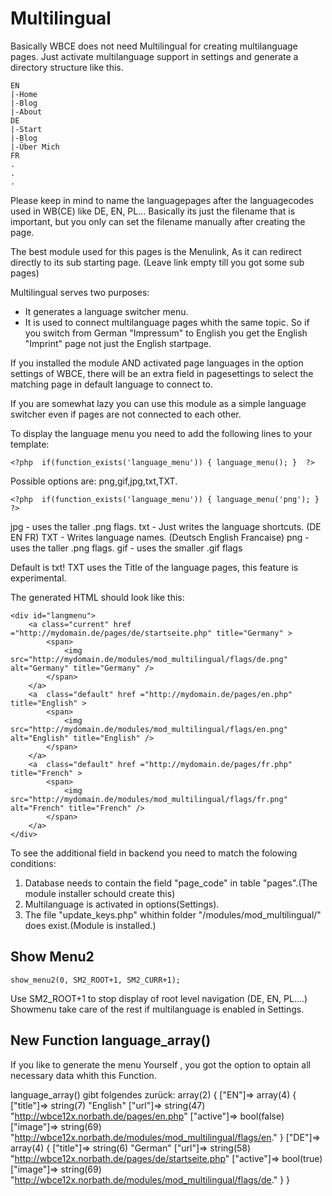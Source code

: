 Multilingual 
=================

Basically WBCE does not need Multilingual for creating multilanguage pages. Just activate multilanguage support in settings and generate a directory structure like this.

	EN
	|-Home
	|-Blog
	|-About
	DE
	|-Start
	|-Blog
	|-Über Mich
	FR
	.
	.
	.

Please keep in mind to name the languagepages after the languagecodes used in WB(CE) 
like DE, EN, PL... Basically its just the filename that is important, but you only can set the filename manually after creating the page. 

The best module used for this pages is the Menulink, As it can redirect directly to its sub starting page. (Leave link empty till you got some sub pages)

Multilingual serves two purposes:

- It generates a language switcher menu.  
- It is used to connect multilanguage pages whith the same topic. So if you switch from German "Impressum" to English you get the English "Imprint" page not just the English startpage.

If you installed the module AND activated page languages in the option 
settings of WBCE, there will be an extra field in pagesettings to select 
the matching page in default language to connect to.

If you are somewhat lazy you can use this module as a simple language switcher even if pages 
are not connected to each other. 

To display the language menu you need to add the following lines to your template:

	<?php  if(function_exists('language_menu')) { language_menu(); }  ?>

Possible options are:  png,gif,jpg,txt,TXT.

	<?php  if(function_exists('language_menu')) { language_menu('png'); }  ?>

jpg - uses the taller .png flags.
txt - Just writes the language shortcuts. (DE EN FR)
TXT - Writes language names. (Deutsch English Francaise)
png - uses the taller .png flags.
gif - uses the smaller .gif flags

Default is txt!
TXT uses the Title of the language pages, this feature is experimental.  

The generated HTML should look like this:

	<div id="langmenu">
		<a class="current" href ="http://mydomain.de/pages/de/startseite.php" title="Germany" >
			<span>
				<img src="http://mydomain.de/modules/mod_multilingual/flags/de.png" alt="Germany" title="Germany" />
			</span>
		</a>
		<a  class="default" href ="http://mydomain.de/pages/en.php" title="English" >
			<span>
				<img src="http://mydomain.de/modules/mod_multilingual/flags/en.png" alt="English" title="English" />
			</span>
		</a>
		<a  class="default" href ="http://mydomain.de/pages/fr.php" title="French" >
			<span>
				<img src="http://mydomain.de/modules/mod_multilingual/flags/fr.png" alt="French" title="French" />
			</span>
		</a>
	</div>



To see the additional field in backend you need to match the folowing conditions:

1. Database needs to contain the field "page_code" in table "pages".(The module installer schould create this)
2. Multilanguage is activated in options(Settings).
3. The file "update_keys.php" whithin folder "/modules/mod_multilingual/" does exist.(Module is installed.)

		
Show Menu2
-------------

    show_menu2(0, SM2_ROOT+1, SM2_CURR+1);

Use SM2_ROOT+1 to stop display of root level navigation (DE, EN, PL....) 
Showmenu take care of the rest if multilanguage is enabled in Settings.    


New Function language_array()
-------------------

If you like to generate the menu Yourself , you got the option to optain all necessary data 
whith this Function. 

language_array() gibt folgendes zurück:
array(2) {
  ["EN"]=>
  array(4) {
    ["title"]=>
    string(7) "English"
    ["url"]=>
    string(47) "http://wbce12x.norbath.de/pages/en.php"
    ["active"]=>
    bool(false)
    ["image"]=>
    string(69) "http://wbce12x.norbath.de/modules/mod_multilingual/flags/en."
  }
  ["DE"]=>
  array(4) {
    ["title"]=>
    string(6) "German"
    ["url"]=>
    string(58) "http://wbce12x.norbath.de/pages/de/startseite.php"
    ["active"]=>
    bool(true)
    ["image"]=>
    string(69) "http://wbce12x.norbath.de/modules/mod_multilingual/flags/de."
  }
}
 

